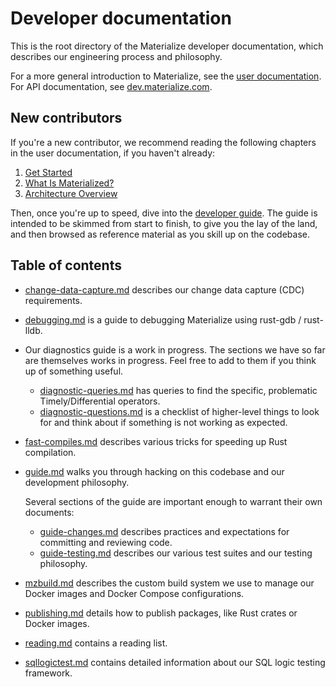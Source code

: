 # Developer documentation

This is the root directory of the Materialize developer documentation, which
describes our engineering process and philosophy.

For a more general introduction to Materialize, see the [user
documentation](https://materialize.com/docs). For API documentation, see
[dev.materialize.com](https://dev.materialize.com).

## New contributors

If you're a new contributor, we recommend reading the following chapters in the
user documentation, if you haven't already:

  1. [Get Started](https://materialize.com/docs/get-started/)
  2. [What Is Materialized?](https://materialize.com/docs/overview/what-is-materialize/)
  3. [Architecture Overview](https://materialize.com/docs/overview/architecture/)

Then, once you're up to speed, dive into the [developer guide](guide.md). The
guide is intended to be skimmed from start to finish, to give you the lay of the
land, and then browsed as reference material as you skill up on the codebase.

## Table of contents

* [change-data-capture.md](change-data-capture.md) describes our change data
  capture (CDC) requirements.

* [debugging.md](debugging.md) is a guide to debugging Materialize using
  rust-gdb / rust-lldb.

* Our diagnostics guide is a work in progress. The sections we have so far are
  themselves works in progress. Feel free to add to them if you think up of
  something useful.
  * [diagnostic-queries.md](diagnostic-queries.md) has queries to find the
    specific, problematic Timely/Differential operators.
  * [diagnostic-questions.md](diagnostic-questions.md) is a checklist of
    higher-level things to look for and think about if something is not working
    as expected.

* [fast-compiles.md](fast-compiles.md) describes various tricks for speeding
  up Rust compilation.

* [guide.md](guide.md) walks you through hacking on this codebase and our
  development philosophy.

  Several sections of the guide are important enough to warrant their own
  documents:

  * [guide-changes.md](guide-changes.md) describes practices and expectations for
    committing and reviewing code.
  * [guide-testing.md](guide-testing.md) describes our various test suites and
    our testing philosophy.

* [mzbuild.md](mzbuild.md) describes the custom build system we use to manage
  our Docker images and Docker Compose configurations.

* [publishing.md](publishing.md) details how to publish packages, like Rust
  crates or Docker images.

* [reading.md](reading.md) contains a reading list.

* [sqllogictest.md](sqllogictest.md) contains detailed information about
  our SQL logic testing framework.
